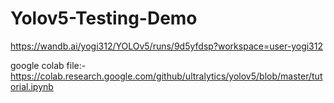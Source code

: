 # Yolov5-Testing-Demo
https://wandb.ai/yogi312/YOLOv5/runs/9d5yfdsp?workspace=user-yogi312

google colab file:- https://colab.research.google.com/github/ultralytics/yolov5/blob/master/tutorial.ipynb
